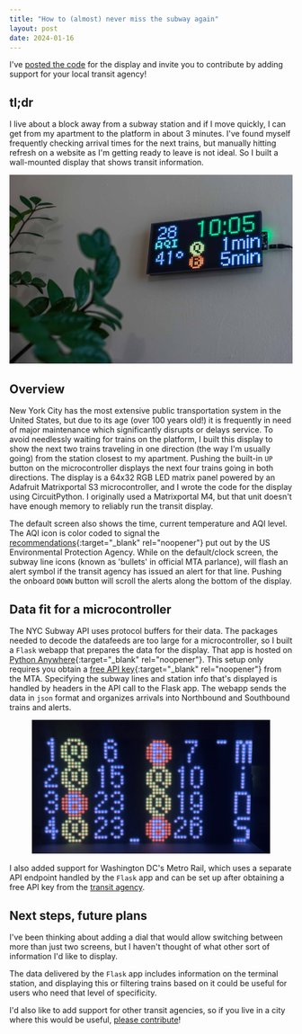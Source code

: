 ```yaml
---
title: "How to (almost) never miss the subway again"
layout: post
date: 2024-01-16
---
```

I've [posted the code](https://github.com/benarnav/arrivals-board) for the display and invite you to contribute by adding support for your local transit agency!

## tl;dr
I live about a block away from a subway station and if I move quickly, I can get from my apartment to the platform in about 3 minutes. I've found myself frequently checking arrival times for the next trains, but manually hitting refresh on a website as I'm getting ready to leave is not ideal. So I built a wall-mounted display that shows transit information.
<div class="img-solo-div">
    <img src="/assets/img/arrivals_default.jpeg" alt="default screen for arrivals display" />
</div>

## Overview

New York City has the most extensive public transportation system in the United States, but due to its age (over 100 years old!) it is frequently in need of major maintenance which significantly disrupts or delays service. To avoid needlessly waiting for trains on the platform, I built this display to show the next two trains traveling in one direction (the way I'm usually going) from the station closest to my apartment. Pushing the built-in `UP` button on the microcontroller displays the next four trains going in both directions. The display is a 64x32 RGB LED matrix panel powered by an Adafruit Matrixportal S3 microcontroller, and I wrote the code for the display using CircuitPython. I originally used a Matrixportal M4, but that unit doesn't have enough memory to reliably run the transit display.

The default screen also shows the time, current temperature and AQI level. The AQI icon is color coded to signal the [recommendations](https://www.airnow.gov){:target="_blank" rel="noopener"} put out by the US Environmental Protection Agency. While on the default/clock screen, the subway line icons (known as 'bullets' in official MTA parlance), will flash an alert symbol if the transit agency has issued an alert for that line. Pushing the onboard `DOWN` button will scroll the alerts along the bottom of the display.

## Data fit for a microcontroller
The NYC Subway API uses protocol buffers for their data. The packages needed to decode the datafeeds are too large for a microcontroller, so I built a `Flask` webapp that prepares the data for the display. That app is hosted on [Python Anywhere](www.pythonanywhere.com){:target="_blank" rel="noopener"}. This setup only requires you obtain a [free API key](https://new.mta.info/developers){:target="_blank" rel="noopener"} from the MTA. Specifying the subway lines and station info that's displayed is handled by headers in the API call to the Flask app. The webapp sends the data in `json` format and organizes arrivals into Northbound and Southbound trains and alerts.  

<figure>
    <img src="/assets/img/arrivals_board.gif" alt="expanded arrivals screen" />
  <figcaption></figcaption>
</figure>

I also added support for Washington DC's Metro Rail, which uses a separate API endpoint handled by the `Flask` app and can be set up after obtaining a free API key from the [transit agency](https://developer.wmata.com).


## Next steps, future plans
I've been thinking about adding a dial that would allow switching between more than just two screens, but I haven't thought of what other sort of information I'd like to display.

The data delivered by the `Flask` app includes information on the terminal station, and displaying this or filtering trains based on it could be useful for users who need that level of specificity. 

I'd also like to add support for other transit agencies, so if you live in a city where this would be useful, [please contribute](https://github.com/benarnav/arrivals-board)!